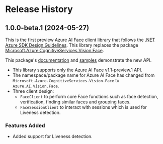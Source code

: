 # Release History

## 1.0.0-beta.1 (2024-05-27)

This is the first preview Azure AI Face client library that follows the [.NET Azure SDK Design Guidelines](https://azure.github.io/azure-sdk/dotnet_introduction.html).
This library replaces the package [Microsoft.Azure.CognitiveServices.Vision.Face](https://www.nuget.org/packages/Microsoft.Azure.CognitiveServices.Vision.Face).

This package's [documentation](https://github.com/Azure/azure-sdk-for-net/tree/main/sdk/face/Azure.AI.Vision.Face/README.md) and [samples](https://github.com/Azure/azure-sdk-for-net/tree/main/sdk/face/Azure.AI.Vision.Face/samples/README.md) demonstrate the new API.

- This library supports only the Azure AI Face v1.1-preview.1 API.
- The namespace/package name for Azure AI Face has changed from `Microsoft.Azure.CognitiveServices.Vision.Face` to `Azure.AI.Vision.Face`.
- Three client design:
  - `FaceClient` to perform core Face functions such as face detection, verification, finding similar faces and grouping faces.
  - `FaceSessionClient` to interact with sessions which is used for Liveness detection.

### Features Added

- Added support for Liveness detection.
